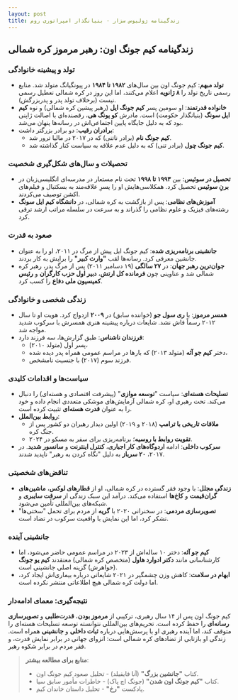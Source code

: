 ```yaml
---
layout: post
title: زندگینامه ژولیوس سزار - بنیانگذار امپراتوری روم
---
```


## زندگینامه کیم جونگ اون: رهبر مرموز کره شمالی

### تولد و پیشینه خانوادگی
- **تولد مبهم**: کیم جونگ اون بین سال‌های **۱۹۸۲ تا ۱۹۸۴** در پیونگیانگ متولد شد. منابع رسمی تاریخ تولد را **۸ ژانویه** اعلام می‌کنند، اما این روز در کره شمالی تعطیل رسمی نیست (برخلاف تولد پدر و پدربزرگش).
- **خانواده قدرتمند**: او سومین پسر **کیم جونگ ایل** (رهبر پیشین کره شمالی) و نوه **کیم ایل سونگ** (بنیانگذار حکومت) است. مادرش **کو یونگ هی**، رقصنده‌ای با اصالت ژاپنی بود که به دلیل جایگاه پایین اجتماعی‌اش در رسانه‌ها پنهان می‌شد.
- **برادران رقیب**: دو برادر بزرگتر داشت:  
  - **کیم جونگ نام** (برادر ناتنی) که در ۲۰۱۷ در مالیا ترور شد.  
  - **کیم جونگ چول** (برادر تنی) که به دلیل عدم علاقه به سیاست کنار گذاشته شد.

### تحصیلات و سال‌های شکل‌گیری شخصیت
- **تحصیل در سوئیس**: بین **۱۹۹۳ تا ۱۹۹۸** تحت نام مستعار در مدرسه‌ای انگلیسی‌زبان در **برنِ سوئیس** تحصیل کرد. همکلاسی‌هایش او را پسرِ علاقه‌مند به بسکتبال و فیلم‌های اکشن توصیف می‌کردند.
- **آموزش‌های نظامی**: پس از بازگشت به کره شمالی، در **دانشگاه کیم ایل سونگ** رشته‌های فیزیک و علوم نظامی را گذراند و به سرعت در سلسله مراتب ارشد ترقی کرد.

### صعود به قدرت
- **جانشینی برنامه‌ریزی شده**: کیم جونگ ایل پیش از مرگ در ۲۰۱۱، او را به عنوان جانشین معرفی کرد. رسانه‌ها لقب **"وارث کبیر"** را برایش به کار بردند.
- **جوان‌ترین رهبر جهان**: در **۲۷ سالگی** (۱۹ دسامبر ۲۰۱۱) پس از مرگ پدر، رهبر کره شمالی شد و عناوینی چون **فرمانده کل ارتش**، **دبیر اول حزب کارگران** و **رئیس کمیسیون ملی دفاع** را کسب کرد.

### زندگی شخصی و خانوادگی
- **همسر مرموز**: با **ری سول جو** (خواننده سابق) در **۲۰۰۹** ازدواج کرد. هویت او تا سال ۲۰۱۲ رسماً فاش نشد. شایعات درباره پیشینه هنری همسرش با سرکوب شدید مواجه شد.
- **فرزندان ناشناس**: طبق گزارش‌ها، سه فرزند دارد:  
  - پسر اول (متولد ۲۰۱۰)،  
  - دختر **کیم جو آئه** (متولد ۲۰۱۳) که بارها در مراسم عمومی همراه پدر دیده شده،  
  - فرزند سوم (۲۰۱۷) با جنسیت نامشخص.

### سیاست‌ها و اقدامات کلیدی
- **تسلیحات هسته‌ای**: سیاست "**توسعه موازی**" (پیشرفت اقتصادی و هسته‌ای) را دنبال می‌کند. تحت رهبری او، کره شمالی آزمایش‌های موشکی متعددی انجام داده و خود را به عنوان **قدرت هسته‌ای** تثبیت کرده است.
- **روابط بین‌الملل**:  
  - **ملاقات تاریخی با ترامپ** (۲۰۱۸ و ۲۰۱۹) اولین دیدار رهبران دو کشور پس از جنگ کره.  
  - **تقویت روابط با روسیه**؛ برنامه‌ریزی برای سفر به مسکو در ۲۰۲۴.
- **سرکوب داخلی**: ادامه **اردوگاه‌های کار اجباری**، **کنترل اینترنت** و **سانسور شدید**. در ۲۰۱۷، **۲۰ سرباز** به دلیل "نگاه کردن به رهبر" ناپدید شدند.

### تناقض‌های شخصیتی
- **زندگی مجلل**: با وجود فقر گسترده در کره شمالی، او از **قطارهای لوکس**، **ماشین‌های گران‌قیمت** و **کاخ‌ها** استفاده می‌کند. درآمد این سبک زندگی از **سرقت سایبری** و شبکه‌های بین‌المللی تأمین می‌شود.
- **تصویرسازی مردمی**: در سخنرانی ۲۰۲۰ با **گریه** از مردم برای تحمل "سختی‌ها" تشکر کرد، اما این نمایش با واقعیت سرکوب در تضاد است.

### جانشینی آینده
- **کیم جو آئه**: دختر ۱۰ ساله‌اش از ۲۰۲۳ در مراسم عمومی حاضر می‌شود، اما کارشناسانی مانند **دکتر ادوارد هاول** (متخصص کره شمالی) معتقدند **کیم یو جونگ** (خواهرش) گزینه اصلی جانشینی است.
- **ابهام در سلامت**: کاهش وزن چشمگیر در ۲۰۲۱ شایعاتی درباره بیماری‌اش ایجاد کرد، اما دولت کره شمالی هیچ اطلاعاتی منتشر نکرده است.

### نتیجه‌گیری: معمای ادامه‌دار
کیم جونگ اون پس از ۱۴ سال رهبری، ترکیبی از **مرموز بودن**، **قدرت‌طلبی** و **تصویرسازی رسانه‌ای** را حفظ کرده است. تحریم‌های بین‌المللی نتوانسته توسعه تسلیحات هسته‌ای را متوقف کند، اما آینده رهبری او با پرسش‌هایی درباره **ثبات داخلی** و **جانشینی** همراه است. زندگی او بازتابی از تضادهای کره شمالی است: انزوای جهانی در برابر نمایش قدرت، و فقر مردم در برابر شکوه رهبر.

> **منابع برای مطالعه بیشتر**:  
> - کتاب **"جانشین بزرگ"** (آنا فایفیلد) - تحلیل صعود کیم جونگ اون.  
> - کتاب **"کیم جونگ اون شدن"** (جونگ اچ پاک) - خاطرات مأمور سابق سیا.  
> - پادکست **"رخ"** - تحلیل داستان خاندان کیم.
